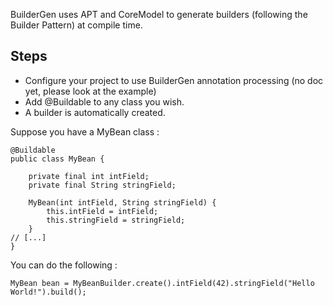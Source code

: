 BuilderGen uses APT and CoreModel to generate builders (following the Builder Pattern) at compile time.

Steps
-----

* Configure your project to use BuilderGen annotation processing (no doc yet, please look at the example)
* Add @Buildable to any class you wish.
* A builder is automatically created.

Suppose you have a MyBean class :

	@Buildable
	public class MyBean {
		
		private final int intField;
		private final String stringField;
		
		MyBean(int intField, String stringField) {
			this.intField = intField;
			this.stringField = stringField;
		}
	// [...]
	}


You can do the following : 

    MyBean bean = MyBeanBuilder.create().intField(42).stringField("Hello World!").build();
